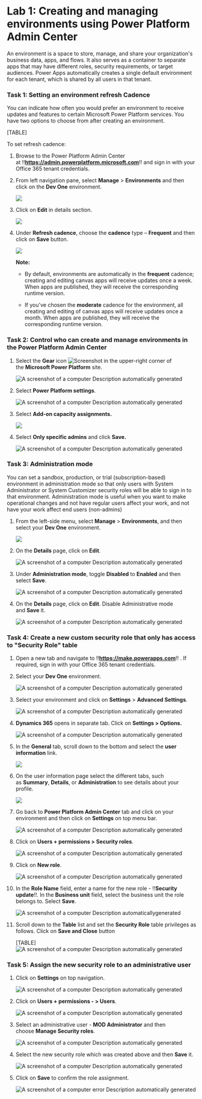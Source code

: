 # **Lab 1: Creating and managing environments using Power Platform Admin Center**

An environment is a space to store, manage, and share your
organization's business data, apps, and flows. It also serves as a
container to separate apps that may have different roles, security
requirements, or target audiences. Power Apps automatically creates a
single default environment for each tenant, which is shared by all users
in that tenant.

### **Task 1: Setting an environment refresh Cadence**

You can indicate how often you would prefer an environment to receive
updates and features to certain Microsoft Power Platform services. You
have two options to choose from after creating an environment.

[TABLE]

To set refresh cadence:

1.  Browse to the Power Platform Admin Center
    at !!**https://admin.powerplatform.microsoft.com**!! and
    sign in with your Office 365 tenant credentials. 

2.  From left navigation pane, select **Manage** > **Environments** and
    then click on the **Dev One** environment.

     ![](./media/image1.png)

3.  Click on **Edit** in details section.

     ![](./media/image2.png)

4.  Under **Refresh cadence**, choose the **cadence** type –
    **Frequent** and then click on **Save** button.

     ![](./media/image3.png)
    
	 **Note:**
	
	- By default, environments are automatically in
	  the **frequent** cadence; creating and editing canvas apps will
	  receive updates once a week. When apps are published, they will
	  receive the corresponding runtime version.
	
	- If you've chosen the **moderate** cadence for the environment, all
	  creating and editing of canvas apps will receive updates once a month.
	  When apps are published, they will receive the corresponding runtime
	  version.

### **Task 2: Control who can create and manage environments in the Power Platform Admin Center**

1.  Select the **Gear** icon ![Screenshot](./media/image4.png) in the
    upper-right corner of the **Microsoft Power Platform** site.

     ![A screenshot of a computer Description automatically generated](./media/image5.png)

2.  Select **Power Platform settings**.

     ![A screenshot of a computer Description automatically generated](./media/image6.png)

3.  Select **Add-on capacity assignments.** 

     ![](./media/image7.png)

4.  Select **Only specific admins** and click **Save.**

     ![A screenshot of a computer Description automatically generated](./media/image8.png)

### **Task 3: Administration mode**

You can set a sandbox, production, or trial (subscription-based)
environment in administration mode so that only users with System
Administrator or System Customizer security roles will be able to sign
in to that environment. Administration mode is useful when you want to
make operational changes and not have regular users affect your work,
and not have your work affect end users (non-admins)

1.  From the left-side menu, select **Manage** > **Environments**, and
    then select your **Dev One** environment.

     ![](./media/image1.png)

2.  On the **Details** page, click on **Edit**.

     ![A screenshot of a computer Description automatically generated](./media/image2.png)

3.  Under **Administration mode**, toggle **Disabled** to **Enabled**
    and then select **Save**.

     ![A screenshot of a computer Description automatically generated](./media/image9.png)

4.  On the **Details** page, click on **Edit**. Disable Administrative
    mode and **Save** it.

     ![A screenshot of a computer Description automatically generated](./media/image10.png)

### **Task 4: Create a new custom security role that only has access to "Security Role" table**

1.  Open a new tab and navigate
    to !!**https://make.powerapps.com**!! . If
    required, sign in with your Office 365 tenant credentials.

2.  Select your **Dev One** environment.

     ![A screenshot of a computer Description automatically generated](./media/image11.png)

3.  Select your environment and click on **Settings** > **Advanced
    Settings**.

     ![A screenshot of a computer Description automatically generated](./media/image12.png)

4.  **Dynamics 365** opens in separate tab. Click on **Settings >
    Options.**

     ![A screenshot of a computer Description automatically generated](./media/image13.png)

5.  In the **General** tab, scroll down to the bottom and select
    the **user information** link.

     ![](./media/image14.png)

6.  On the user information page select the different tabs, such
    as **Summary**, **Details**, or **Administration** to see details
    about your profile.

     ![](./media/image15.png)

7.  Go back to **Power Platform Admin Center** tab and click on your
    environment and then click on **Settings** on top menu bar.

     ![A screenshot of a computer Description automatically generated](./media/image16.png)

8.  Click on **Users + permissions > Security roles**.

     ![A screenshot of a computer Description automatically generated](./media/image17.png)

9.  Click on **New role**.

     ![A screenshot of a computer Description automatically generated](./media/image18.png)

10. In the **Role Name** field, enter a name for the new role -
    !!**Security update**!!. In the **Business unit** field, select the
    business unit the role belongs to. Select **Save**.

    ![A screenshot of a computer Description automaticallygenerated](./media/image19.png)

11. Scroll down to the **Table** list and set the **Security
    Role** table privileges as follows. Click on **Save and
    Close** button

	[TABLE]
    ![A screenshot of a computer Description automatically generated](./media/image20.png)

### **Task 5: Assign the new security role to an administrative user**

1.  Click on **Settings** on top navigation.

     ![A screenshot of a computer Description automatically generated](./media/image21.png)

2.  Click on **Users + permissions - > Users**.

     ![A screenshot of a computer Description automatically generated](./media/image22.png)

3.  Select an administrative user - **MOD Administrator** and then
    choose **Manage Security roles**.

     ![A screenshot of a computer Description automatically generated](./media/image23.png)

4.  Select the new security role which was created above and
    then **Save** it.

     ![A screenshot of a computer Description automatically generated](./media/image24.png)

5.  Click on **Save** to confirm the role assignment.

     ![A screenshot of a computer error Description automatically generated](./media/image25.png)
